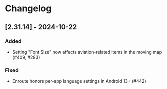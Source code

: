 # Changelog

## [2.31.14] - 2024-10-22

### Added
- Setting "Font Size" now affects aviation-related items in the moving map (#409, #283)

### Fixed
- Enroute honors per-app language settings in Android 13+ (#442)
